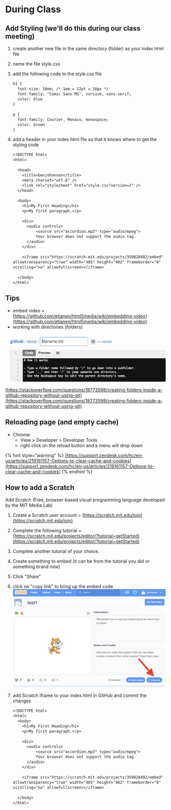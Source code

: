 # During Class

## **Add Styling \(we'll do this during our class meeting\)**

1. create another new file in the same directory \(folder\) as your index.html file
2. name the file style.css
3. add the following code to the style.css file

   ```text
   h1 {
     font-size: 10em; /* 1em = 12pt = 16px */
     font-family: "Comic Sans MS", cursive, sans-serif;
     color: blue
   }

   p {
     font-family: Courier, Monaco, monospace;
     color: brown
   }
   ```

4. add a header in your index.html file so that it knows where to get the styling code

   ```text
   <!DOCTYPE html>
   <html>
  
     <head>
       <title>benjohansen</title>
       <meta charset="utf-8" />
       <link rel="stylesheet" href="style.css?version=2" />
     </head>

     <body>
       <h1>My First Heading</h1>
       <p>My first paragraph.</p>
    
       <div>
         <audio controls>
             <source src="accordion.mp3" type="audio/mpeg">
             Your browser does not support the audio tag.
         </audio>
       </div>
    
       <iframe src="https://scratch.mit.edu/projects/359828492/embed" allowtransparency="true" width="485" height="402" frameborder="0" scrolling="no" allowfullscreen></iframe>
    
     </body>
   </html>
   ```

## Tips

* embed video = [https://github.com/etianen/html5media/wiki/embedding-video](https://github.com/etianen/html5media/wiki/embedding-video)
* working with directories \(folders\)

![](../../.gitbook/assets/9ifmj.gif)

[https://stackoverflow.com/questions/18773598/creating-folders-inside-a-github-repository-without-using-git](https://stackoverflow.com/questions/18773598/creating-folders-inside-a-github-repository-without-using-git)

## Reloading page \(and empty cache\)

* Chrome:
  * View &gt; Developer &gt; Developer Tools
  * right click on the reload button and a menu will drop down

{% hint style="warning" %}
[https://support.zendesk.com/hc/en-us/articles/219161157-Options-to-clear-cache-and-cookies](https://support.zendesk.com/hc/en-us/articles/219161157-Options-to-clear-cache-and-cookies)
{% endhint %}

## How to add a Scratch

Add Scratch \(Free, browser-based visual programming language developed by the MIT Media Lab\)

1. Create a Scratch user account = [https://scratch.mit.edu/join](https://scratch.mit.edu/join)
2. Complete the following tutorial = [https://scratch.mit.edu/projects/editor/?tutorial=getStarted](https://scratch.mit.edu/projects/editor/?tutorial=getStarted)
3. Complete another tutorial of your choice.
4. Create something to embed \(it can be from the tutorial you did or something brand new\)
5. Click "Share"
6. click on "copy link" to bring up the embed code ![](../../.gitbook/assets/screen-shot-2020-01-15-at-12.14.17-pm.png) 
7. add Scratch iframe to your index.html in GitHub and commit the changes

   ```
   <!DOCTYPE html>
   <html>
     <body>
       <h1>My First Heading</h1>
       <p>My first paragraph.</p>
    
       <div>
         <audio controls>
             <source src="accordion.mp3" type="audio/mpeg">
             Your browser does not support the audio tag.
         </audio>
       </div>
    
       <iframe src="https://scratch.mit.edu/projects/359828492/embed" allowtransparency="true" width="485" height="402" frameborder="0" scrolling="no" allowfullscreen></iframe>
    
     </body>
   </html>
   ```

